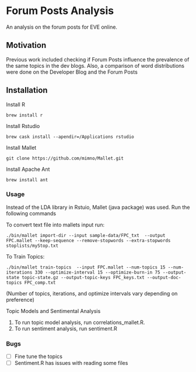 # Forum Posts Analysis
An analysis on the forum posts for EVE online.

## Motivation
Previous work included checking if Forum Posts influence the prevalence of the same topics in the dev blogs. Also, a comparison of word distributions were done on the Developer Blog and the Forum Posts


## Installation 
Install R 

```Terminal 
brew install r 
```
Install Rstudio

```Terminal 
brew cask install --apendir=/Applications rstudio
```
Install Mallet 
```Git
git clone https://github.com/mimno/Mallet.git
```

Install Apache Ant 
```Terminal 
brew install ant 
```


### Usage 
Instead of the LDA library in Rstuio, Mallet (java package) was used. Run the following commands 

To convert text file into mallets input run:
```Terminal
./bin/mallet import-dir --input sample-data/FPC_txt  --output FPC.mallet --keep-sequence --remove-stopwords --extra-stopwords stoplists/myStop.txt 
```

To Train Topics: 
```Terminal
./bin/mallet train-topics  --input FPC.mallet --num-topics 15 --num-iterations 330 --optimize-interval 15 --optimize-burn-in 75 --output-state topic-state.gz --output-topic-keys FPC_keys.txt --output-doc-topics FPC_comp.txt
```
(Number of topics, iterations, and optimize intervals vary depending on preference)

Topic Models and Sentimental Analysis 
1. To run topic model analysis, run correlations_mallet.R. 
2. To run sentiment analysis, run sentiment.R

### Bugs
- [ ] Fine tune the topics 
- [ ] Sentiment.R has issues with reading some files 
